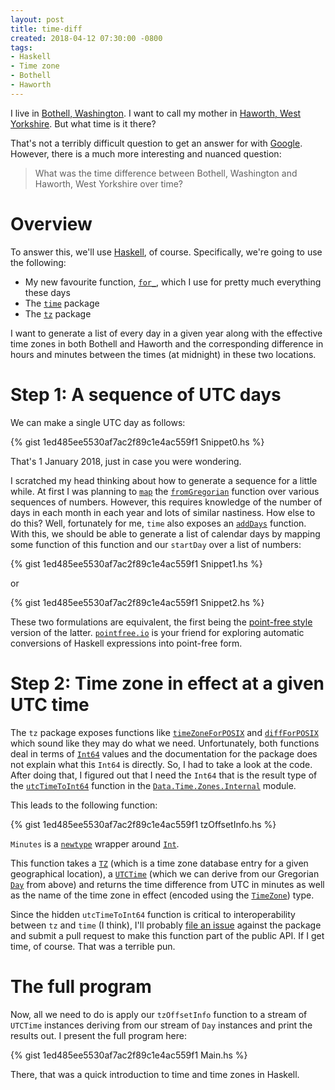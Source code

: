 ```yaml
---
layout: post
title: time-diff
created: 2018-04-12 07:30:00 -0800
tags:
- Haskell
- Time zone
- Bothell
- Haworth
---
```

I live in [Bothell, Washington][bothell]. I want to call my mother in [Haworth, West Yorkshire][haworth]. But what time is it there?

That's not a terribly difficult question to get an answer for with [Google][google-query]. However, there is a much more interesting and nuanced question:

> What was the time difference between Bothell, Washington and Haworth, West Yorkshire over time?

# Overview

To answer this, we'll use [Haskell][haskell], of course. Specifically, we're going to use the following:

* My new favourite function, [`for_`][for-doc], which I use for pretty much everything these days
* The [`time`][time-hackage] package
* The [`tz`][tz-hackage] package

I want to generate a list of every day in a given year along with the effective time zones in both Bothell and Haworth and the corresponding difference in hours and minutes between the times (at midnight) in these two locations.

# Step 1: A sequence of UTC days

We can make a single UTC day as follows:

{% gist 1ed485ee5530af7ac2f89c1e4ac559f1 Snippet0.hs %}

That's 1 January 2018, just in case you were wondering.

I scratched my head thinking about how to generate a sequence for a little while. At first I was planning to [`map`][map-doc] the [`fromGregorian`][fromGregorian-doc] function over various sequences of numbers. However, this requires knowledge of the number of days in each month in each year and lots of similar nastiness. How else to do this? Well, fortunately for me, `time` also exposes an [`addDays`][addDays-doc] function. With this, we should be able to generate a list of calendar days by mapping some function of this function and our `startDay` over a list of numbers:

{% gist 1ed485ee5530af7ac2f89c1e4ac559f1 Snippet1.hs %}

or

{% gist 1ed485ee5530af7ac2f89c1e4ac559f1 Snippet2.hs %}

These two formulations are equivalent, the first being the [point-free style][point-free-style] version of the latter. [`pointfree.io`][pointfree-dot-io] is your friend for exploring automatic conversions of Haskell expressions into point-free form.

# Step 2: Time zone in effect at a given UTC time

The `tz` package exposes functions like [`timeZoneForPOSIX`][timeZoneForPOSIX-doc] and [`diffForPOSIX`][diffForPOSIX-doc] which sound like they may do what we need. Unfortunately, both functions deal in terms of [`Int64`][Int64-doc] values and the documentation for the package does not explain what this `Int64` is directly. So, I had to take a look at the code. After doing that, I figured out that I need the `Int64` that is the result type of the [`utcTimeToInt64`][utcTimeToInt64-doc] function in the [`Data.Time.Zones.Internal`][Data-Time-Zones-Internal-doc] module.

This leads to the following function:

{% gist 1ed485ee5530af7ac2f89c1e4ac559f1 tzOffsetInfo.hs %}

`Minutes` is a [`newtype`][newtype] wrapper around [`Int`][Int-doc].

This function takes a [`TZ`][TZ-doc] (which is a time zone database entry for a given geographical location), a [`UTCTime`][UTCTime-doc] (which we can derive from our Gregorian [`Day`][Day-doc] from above) and returns the time difference from UTC in minutes as well as the name of the time zone in effect (encoded using the [`TimeZone`][TimeZone-doc]) type.

Since the hidden `utcTimeToInt64` function is critical to interoperability between `tz` and `time` (I think), I'll probably [file an issue][github-tz] against the package and submit a pull request to make this function part of the public API. If I get time, of course. That was a terrible pun.

# The full program

Now, all we need to do is apply our `tzOffsetInfo` function to a stream of `UTCTime` instances deriving from our stream of `Day` instances and print the results out. I present the full program here:

{% gist 1ed485ee5530af7ac2f89c1e4ac559f1 Main.hs %}

There, that was a quick introduction to time and time zones in Haskell.

[Data-Time-Zones-Internal-doc]: https://www.stackage.org/haddock/lts-11.4/tz/Data-Time-Zones-Internal.html
[Day-doc]: https://www.stackage.org/haddock/lts-11.4/time/Data-Time-Calendar.html#t:Day
[Int-doc]: https://www.stackage.org/haddock/lts-11.4/base/Prelude.html#t:Int
[Int64-doc]: https://www.stackage.org/haddock/lts-11.4/base/Data-Int.html#t:Int64
[TimeZone-doc]: https://www.stackage.org/haddock/lts-11.4/time/Data-Time-LocalTime.html#t:TimeZone
[TZ-doc]: https://www.stackage.org/haddock/lts-11.4/tz/Data-Time-Zones.html#t:TZ
[UTCTime-doc]: https://www.stackage.org/haddock/lts-11.4/time-1.8.0.2/Data-Time-Clock.html#t:UTCTime
[addDays-doc]: https://www.stackage.org/haddock/lts-11.4/time-1.8.0.2/Data-Time-Calendar.html#v:addDays
[bothell]: http://www.ci.bothell.wa.us/
[diffForPOSIX-doc]: https://www.stackage.org/haddock/lts-11.4/tz-0.1.3.1/Data-Time-Zones.html#v:diffForPOSIX
[for-doc]: https://www.stackage.org/haddock/lts-11.4/base-4.10.1.0/Data-Foldable.html#v:for_
[fromGregorian-doc]: https://www.stackage.org/haddock/lts-11.4/time-1.8.0.2/Data-Time-Calendar.html#v:fromGregorian
[github-tz]: https://github.com/nilcons/haskell-tz
[google-query]: https://www.google.com/search?q=what+time+is+it+in+haworth%2C+west+yorkshire
[haskell]: https://haskell.org/
[haworth]: https://www.yorkshire.com/places/west-yorkshire/bradford/haworth
[map-doc]: https://www.stackage.org/haddock/lts-11.4/base/Prelude.html#v:map
[newtype]: https://wiki.haskell.org/Newtype
[point-free-style]: https://wiki.haskell.org/Pointfree
[pointfree-dot-io]: http://pointfree.io/
[time-hackage]: https://hackage.haskell.org/package/time
[timeZoneForPOSIX-doc]: https://www.stackage.org/haddock/lts-11.4/tz-0.1.3.1/Data-Time-Zones.html#v:timeZoneForPOSIX
[tz-hackage]: https://hackage.haskell.org/package/tz
[utcTimeToInt64-doc]: https://www.stackage.org/haddock/lts-11.4/tz-0.1.3.1/Data-Time-Zones-Internal.html#v:utcTimeToInt64
